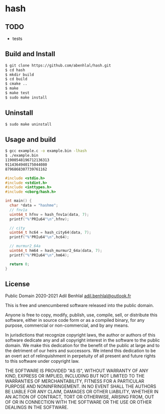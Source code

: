 # hash

## TODO
- tests

## Build and Install

```sh
$ git clone https://github.com/abenhlal/hash.git
$ cd hash
$ mkdir build
$ cd build
$ cmake ..
$ make
$ make test
$ sudo make install
```

## Uninstall

```sh
$ sudo make uninstall
```

## Usage and build

```sh
$ gcc example.c -o example.bin -lhash
$ ./example.bin
11900548196712136313
9114364940175044080
8796868307739761162
```

```C
#include <stdio.h>
#include <stdint.h>
#include <inttypes.h>
#include <cborg/hash.h>

int main() {
  char *data = "hashme";
  // fnv1a
  uint64_t hfnv = hash_fnv1a(data, 7);
  printf("%"PRIu64"\n",hfnv);

  // city
  uint64_t hc64 = hash_city64(data, 7);
  printf("%"PRIu64"\n",hc64);

  // murmur2_64a
  uint64_t hm64 = hash_murmur2_64a(data, 7);
  printf("%"PRIu64"\n",hm64);

  return 0;
}

```

## License

Public Domain 2020-2021 Adil Benhlal <adil.benhlal@outlook.fr>

This is free and unencumbered software released into the public domain.

Anyone is free to copy, modify, publish, use, compile, sell, or
distribute this software, either in source code form or as a compiled
binary, for any purpose, commercial or non-commercial, and by any
means.

In jurisdictions that recognize copyright laws, the author or authors
of this software dedicate any and all copyright interest in the
software to the public domain. We make this dedication for the benefit
of the public at large and to the detriment of our heirs and
successors. We intend this dedication to be an overt act of
relinquishment in perpetuity of all present and future rights to this
software under copyright law.

THE SOFTWARE IS PROVIDED "AS IS", WITHOUT WARRANTY OF ANY KIND,
EXPRESS OR IMPLIED, INCLUDING BUT NOT LIMITED TO THE WARRANTIES OF
MERCHANTABILITY, FITNESS FOR A PARTICULAR PURPOSE AND NONINFRINGEMENT.
IN NO EVENT SHALL THE AUTHORS BE LIABLE FOR ANY CLAIM, DAMAGES OR
OTHER LIABILITY, WHETHER IN AN ACTION OF CONTRACT, TORT OR OTHERWISE,
ARISING FROM, OUT OF OR IN CONNECTION WITH THE SOFTWARE OR THE USE OR
OTHER DEALINGS IN THE SOFTWARE.

